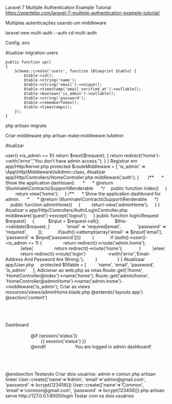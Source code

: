 Laravel 7 Multiple Authentication Example Tutorial
https://xpertphp.com/laravel-7-multiple-authentication-example-tutorial/

Múltiplas autenticações usando um middleware

laravel new multi-auth --auth
cd multi-auth

Config
.env

Atualizar migration users

    public function up()
    {
        Schema::create('users', function (Blueprint $table) {
            $table->id();
            $table->string('name');
            $table->string('email')->unique();
            $table->timestamp('email_verified_at')->nullable();
            $table->boolean('is_admin')->nullable();
            $table->string('password');
            $table->rememberToken();
            $table->timestamps();
        });
    }

php artisan migrate

Criar middleware
php artisan make:middleware IsAdmin

Atualizar

<?php
namespace App\Http\Middleware;
use Closure;
class IsAdmin
{
    /**
     * Handle an incoming request.
     *
     * @param  \Illuminate\Http\Request  $request
     * @param  \Closure  $next
     * @return mixed
     */
    public function handle($request, Closure $next)
    {
        if(auth()->user()->is_admin == 1){
            return $next($request);
        }
        return redirect('home')->with('error',"You don't have admin access.");
    }
}

Registrar em app/Http/Kernel.php

protected $routeMiddleware = [
'is_admin' => \App\Http\Middleware\IsAdmin::class,

Atualizar app/Http/Controllers/HomeController.php

<?php
namespace App\Http\Controllers;
use Illuminate\Http\Request;
class HomeController extends Controller
{
    /**
     * Create a new controller instance.
     *
     * @return void
     */
    public function __construct()
    {
        $this->middleware('auth');
    }
 
    /**
     * Show the application dashboard.
     *
     * @return \Illuminate\Contracts\Support\Renderable
     */
    public function index()
    {
        return view('home');
    }
/**
     * Show the application dashboard for admin.
     *
     * @return \Illuminate\Contracts\Support\Renderable
     */
    public function adminHome()
    {
        return view('adminHome');
    }
}

Atualizar o app/Http/Controllers/Auth/LoginController.php

<?php
namespace App\Http\Controllers\Auth;
 
use App\Http\Controllers\Controller;
use App\Providers\RouteServiceProvider;
use Illuminate\Foundation\Auth\AuthenticatesUsers;
use Illuminate\Http\Request;
 
class LoginController extends Controller
{
 
    use AuthenticatesUsers;
 
    protected $redirectTo = RouteServiceProvider::HOME;
 
    public function __construct()
    {
        $this->middleware('guest')->except('logout');
    }

    public function login(Request $request)
    {  
        $input = $request->all();
  
        $this->validate($request, [
            'email' => 'required|email',
            'password' => 'required',
        ]);
  
        if(auth()->attempt(array('email' => $input['email'], 'password' => $input['password'])))
        {
            if (auth()->user()->is_admin == 1) {
                return redirect()->route('admin.home');
            }else{
                return redirect()->route('home');
            }
        }else{
            return redirect()->route('login')
                ->with('error','Email-Address And Password Are Wrong.');
        }
          
    }
}

Atualizaar app/User.php

    protected $fillable = [
        'name', 'email', 'password', 'is_admin'
    ];

Adicionar ao web.php as rotas

Route::get('/home', 'HomeController@index')->name('home');
Route::get('admin/home', 'HomeController@adminHome')->name('admin.home')->middleware('is_admin');

Criar as views
resources/views/adminHome.blade.php

@extends('layouts.app')
@section('content')
<div class="container">
    <div class="row justify-content-center">
        <div class="col-md-8">
            <div class="card">
                <div class="card-header">Dashboard</div>
 
                <div class="card-body">
                    @if (session('status'))
                        <div class="alert alert-success" role="alert">
                            {{ session('status') }}
                        </div>
                    @endif
 
                    You are logged in admin dashboard!
                </div>
            </div>
        </div>
    </div>
</div>
@endsection

Testando

Criar dois usuários: admin e comun

php artisan tinker
User::create(['name'=>'Admin', 'email'=>'admin@gmail.com', 'password' => bcrypt(123456)])
User::create(['name'=>'Common', 'email'=>'common@gmail.com', 'password' => bcrypt(123456)])


php artisan serve

http://127.0.0.1:8000/login

Testar com os dois usuários
